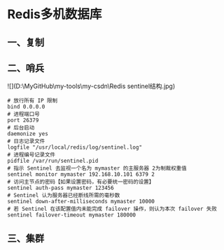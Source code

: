 # Redis多机数据库

## 一、复制



## 二、哨兵

![](D:\MyGitHub\my-tools\my-csdn\Redis sentinel结构.jpg)

```shell
# 放行所有 IP 限制
bind 0.0.0.0
# 进程端口号
port 26379
# 后台启动
daemonize yes
# 日志记录文件
logfile "/usr/local/redis/log/sentinel.log"
# 进程编号记录文件
pidfile /var/run/sentinel.pid
# 指示 Sentinel 去监视一个名为 mymaster 的主服务器 2为制裁权重值
sentinel monitor mymaster 192.168.10.101 6379 2
# 访问主节点的密码【如果设置密码，有必要统一密码的设置】
sentinel auth-pass mymaster 123456
# Sentinel 认为服务器已经断线所需的毫秒数
sentinel down-after-milliseconds mymaster 10000
# 若 Sentinel 在该配置值内未能完成 failover 操作，则认为本次 failover 失败
sentinel failover-timeout mymaster 180000
```

## 三、集群
